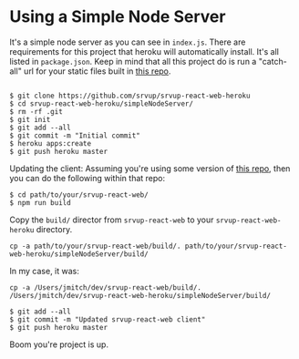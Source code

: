 Using a Simple Node Server
====
It's a simple node server as you can see in `index.js`. There are requirements for this project that heroku will automatically install. It's all listed in `package.json`. Keep in mind that all this project do is run a "catch-all" url for your static files built in [this repo](https://github.com/srvup/srvup-react-web).

```

$ git clone https://github.com/srvup/srvup-react-web-heroku
$ cd srvup-react-web-heroku/simpleNodeServer/
$ rm -rf .git
$ git init
$ git add --all
$ git commit -m "Initial commit"
$ heroku apps:create
$ git push heroku master
```


Updating the client:
Assuming you're using some version of [this repo](https://github.com/srvup/srvup-react-web), then you can do the following within that repo:
```
$ cd path/to/your/srvup-react-web/
$ npm run build

```

Copy the `build/` director from `srvup-react-web` to your `srvup-react-web-heroku` directory.

```
cp -a path/to/your/srvup-react-web/build/. path/to/your/srvup-react-web-heroku/simpleNodeServer/build/
```

In my case, it was:
```
cp -a /Users/jmitch/dev/srvup-react-web/build/. /Users/jmitch/dev/srvup-react-web-heroku/simpleNodeServer/build/
```

```
$ git add --all
$ git commit -m "Updated srvup-react-web client"
$ git push heroku master
```

Boom you're project is up.